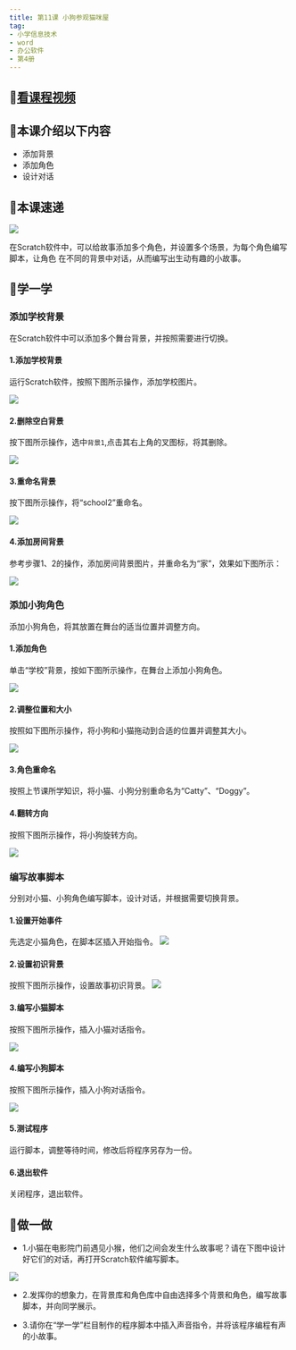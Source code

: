 ```yaml
---
title: 第11课 小狗参观猫咪屋
tag: 
- 小学信息技术
- word
- 办公软件
- 第4册
---
```


## :cinema:[看课程视频](http://study.163.com)
## :mega:本课介绍以下内容
- 添加背景
- 添加角色
- 设计对话
## :rainbow:本课速递
![]( /courses/ITP4/11.10.png)

<!-- more -->

在Scratch软件中，可以给故事添加多个角色，并设置多个场景，为每个角色编写脚本，让角色
在不同的背景中对话，从而编写出生动有趣的小故事。
## :electric_plug:学一学
### 添加学校背景
在Scratch软件中可以添加多个舞台背景，并按照需要进行切换。
#### 1.添加学校背景
运行Scratch软件，按照下图所示操作，添加学校图片。

![](/courses/ITP4/11.1.png)
#### 2.删除空白背景
按下图所示操作，选中`背景1`,点击其右上角的叉图标，将其删除。

![](/courses/ITP4/11.1.1.png)

#### 3.重命名背景
按下图所示操作，将“school2”重命名。

![](/courses/ITP4/11.2.png)
#### 4.添加房间背景
参考步骤1、2的操作，添加房间背景图片，并重命名为“家”，效果如下图所示：

![](/courses/ITP4/11.3.png)
### 添加小狗角色
添加小狗角色，将其放置在舞台的适当位置并调整方向。
#### 1.添加角色
单击“学校”背景，按如下图所示操作，在舞台上添加小狗角色。

![](/courses/ITP4/11.4.png)
#### 2.调整位置和大小
按照如下图所示操作，将小狗和小猫拖动到合适的位置并调整其大小。

![](/courses/ITP4/11.5.png)
#### 3.角色重命名
按照上节课所学知识，将小猫、小狗分别重命名为“Catty”、“Doggy”。
#### 4.翻转方向
按照下图所示操作，将小狗旋转方向。

![](/courses/ITP4/11.6.png)
### 编写故事脚本
分别对小猫、小狗角色编写脚本，设计对话，并根据需要切换背景。
#### 1.设置开始事件
先选定小猫角色，在脚本区插入开始指令。
![](/courses/ITP4/11.6.1.png)
#### 2.设置初识背景
按照下图所示操作，设置故事初识背景。
![](/courses/ITP4/11.7.png)
#### 3.编写小猫脚本
按照下图所示操作，插入小猫对话指令。

![](/courses/ITP4/11.8.png)
#### 4.编写小狗脚本

按照下图所示操作，插入小狗对话指令。

![](/courses/ITP4/11.9.png)
#### 5.测试程序
运行脚本，调整等待时间，修改后将程序另存为一份。

#### 6.退出软件
关闭程序，退出软件。
## :pencil:做一做
- 1.小猫在电影院门前遇见小猴，他们之间会发生什么故事呢？请在下图中设计好它们的对话，再打开Scratch软件编写脚本。

![](/courses/ITP4/11.11.png)

- 2.发挥你的想象力，在背景库和角色库中自由选择多个背景和角色，编写故事脚本，并向同学展示。

- 3.请你在“学一学”栏目制作的程序脚本中插入声音指令，并将该程序编程有声的小故事。
